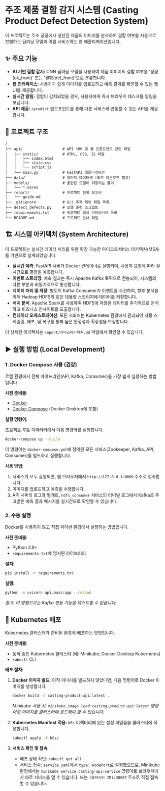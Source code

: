 
# 주조 제품 결함 감지 시스템 (Casting Product Defect Detection System)

이 프로젝트는 주조 공정에서 생산된 제품의 이미지를 분석하여 결함 여부를 자동으로 판별하는 딥러닝 모델과 이를 서비스하는 웹 애플리케이션입니다.

## ✨ 주요 기능

- **AI 기반 결함 감지:** CNN 딥러닝 모델을 사용하여 제품 이미지의 결함 여부를 '정상(ok_front)' 또는 '결함(def_front)'으로 분류합니다.
- **웹 인터페이스:** 사용자가 쉽게 이미지를 업로드하고 예측 결과를 확인할 수 있는 웹 UI를 제공합니다.
- **실시간 알림:** 결함이 감지되었을 경우, 사용자에게 즉시 브라우저 데스크톱 알림을 보냅니다.
- **API 제공:** `/predict` 엔드포인트를 통해 다른 서비스와 연동할 수 있는 API를 제공합니다.

## 📂 프로젝트 구조

```
/
├── api/                  # API 서버 및 웹 프론트엔드 관련 파일
│   ├── static/           # HTML, CSS, JS 파일
│   │   ├── index.html
│   │   ├── style.css
│   │   └── script.js
│   └── main.py           # FastAPI 애플리케이션
├── data/                 # 이미지 데이터셋 (외부 다운로드 필요)
├── models/               # 훈련된 모델이 저장되는 폴더
│   └── *.keras
├── report/               # 프로젝트 진행 보고서
│   └── guide.md
├── .gitignore            # Git 추적 제외 파일 목록
├── detect_defects.py     # 모델 훈련 스크립트
├── requirements.txt      # 프로젝트 필요 라이브러리 목록
└── README.md             # 프로젝트 안내 파일
```

## 🏗️ 시스템 아키텍처 (System Architecture)

이 프로젝트는 실시간 데이터 처리를 위한 확장 가능한 마이크로서비스 아키텍처(MSA)를 기반으로 설계되었습니다.

- **실시간 예측**: FastAPI 서버가 Docker 컨테이너로 실행되며, 사용자 요청에 따라 실시간으로 결함을 예측합니다.
- **이벤트 스트리밍**: 예측 결과는 즉시 Apache Kafka 토픽으로 전송되어, 시스템의 다른 부분과 비동기적으로 통신합니다.
- **데이터 처리 및 저장**: 별도의 Kafka Consumer가 이벤트를 수신하여, 향후 분석을 위해 Hadoop HDFS와 같은 대용량 스토리지에 데이터를 저장합니다.
- **배치 분석**: Apache Spark를 사용하여 HDFS에 저장된 데이터를 주기적으로 분석하고 비즈니스 인사이트를 도출합니다.
- **컨테이너 오케스트레이션**: 모든 서비스는 Kubernetes 환경에서 관리되어 자동 스케일링, 배포, 및 복구를 통해 높은 안정성과 확장성을 보장합니다.

더 상세한 아키텍처는 `report/서비스아키텍쳐.md` 파일에서 확인할 수 있습니다.

## ▶️ 실행 방법 (Local Development)

### 1. Docker Compose 사용 (권장)

로컬 환경에서 전체 파이프라인(API, Kafka, Consumer)을 가장 쉽게 실행하는 방법입니다.

**사전 준비물:**
- [Docker](https://www.docker.com/get-started/)
- [Docker Compose](https://docs.docker.com/compose/install/) (Docker Desktop에 포함)

**실행 명령어:**

프로젝트 루트 디렉터리에서 다음 명령어를 실행합니다.

```bash
docker-compose up --build
```

이 명령어는 `docker-compose.yml`에 정의된 모든 서비스(Zookeeper, Kafka, API, Consumer)를 빌드하고 실행합니다.

**사용 방법:**

1.  서비스가 모두 실행되면, 웹 브라우저에서 `http://127.0.0.1:8000` 주소로 접속합니다.
2.  이미지를 업로드하고 예측을 수행합니다.
3.  API 서버의 로그와 별개로, `hdfs_consumer` 서비스의 터미널 로그에서 Kafka로 주고받은 예측 결과 메시지를 실시간으로 확인할 수 있습니다.

### 2. 수동 실행

Docker를 사용하지 않고 직접 파이썬 환경에서 실행하는 방법입니다.

**사전 준비물:**
- Python 3.9+
- `requirements.txt`에 명시된 라이브러리

**설치:**
```bash
pip install -r requirements.txt
```

**실행:**
```bash
python -m uvicorn api.main:app --reload
```
*참고: 이 방법으로는 Kafka 연동 기능을 테스트할 수 없습니다.*

## 🚀 Kubernetes 배포

Kubernetes 클러스터가 준비된 환경에 배포하는 방법입니다.

**사전 준비물:**
- 동작 중인 Kubernetes 클러스터 (예: Minikube, Docker Desktop Kubernetes)
- `kubectl` CLI

**배포 절차:**

1.  **Docker 이미지 빌드:**
    아직 이미지를 빌드하지 않았다면, 다음 명령어로 Docker 이미지를 생성합니다.
    ```bash
    docker build -t casting-product-api:latest .
    ```
    *Minikube 사용 시: `minikube image load casting-product-api:latest` 명령어로 이미지를 클러스터에 로드해야 할 수 있습니다.*

2.  **Kubernetes Manifest 적용:**
    `k8s` 디렉터리에 있는 설정 파일들을 클러스터에 적용합니다.
    ```bash
    kubectl apply -f k8s/
    ```

3.  **서비스 확인 및 접속:**
    - 배포 상태 확인: `kubectl get all`
    - 서비스 접속: `service.yaml`에서 `type: NodePort`로 설정했으므로, Minikube 환경에서는 `minikube service casting-api-service` 명령어로 브라우저에서 바로 서비스를 열 수 있습니다. 또는 `(클러스터 IP):30007` 주소로 직접 접속할 수 있습니다.

